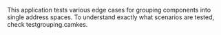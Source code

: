 <!--
     Copyright 2020, Data61, CSIRO (ABN 41 687 119 230)

     SPDX-License-Identifier: BSD-2-Clause
-->

This application tests various edge cases for grouping components into single
address spaces. To understand exactly what scenarios are tested, check
testgrouping.camkes.
